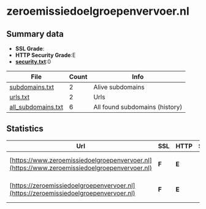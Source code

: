 

# zeroemissiedoelgroepenvervoer.nl
## Summary data


 - **SSL Grade**:
 - **HTTP Security Grade**:E
 - **[security.txt](https://www.digitaleoverheid.nl/nieuws/standaard-security-txt-nu-verplicht-voor-overheid/)**:0


| File       | Count | Info |
|------------|-------|------|
|[subdomains.txt](/data/zeroemissiedoelgroepenvervoer.nl/subdomains.txt)|2|Alive subdomains|
|[urls.txt](/data/zeroemissiedoelgroepenvervoer.nl/urls.txt)|2|Urls|
|[all_subdomains.txt](/data/zeroemissiedoelgroepenvervoer.nl/all_subdomains.txt)|6|All found subdomains (history)|


## Statistics


| Url | SSL | HTTP | Server | Cookie | HSTS | CORS | CTO | CSP | XFO | XXP | RP |FP| Tech |Title |
|--------|-------|-------|------|------|------|------|------|------|------|------|------|------|------|------|
|[https://www.zeroemissiedoelgroepenvervoer.nl](https://www.zeroemissiedoelgroepenvervoer.nl)| **F**| **E**|| | | | | | | | :white_check_mark: | ||Object moved per...|
|[https://zeroemissiedoelgroepenvervoer.nl](https://zeroemissiedoelgroepenvervoer.nl)| **F**| **E**|| | | | | | | | :white_check_mark: | ||Object moved per...|

